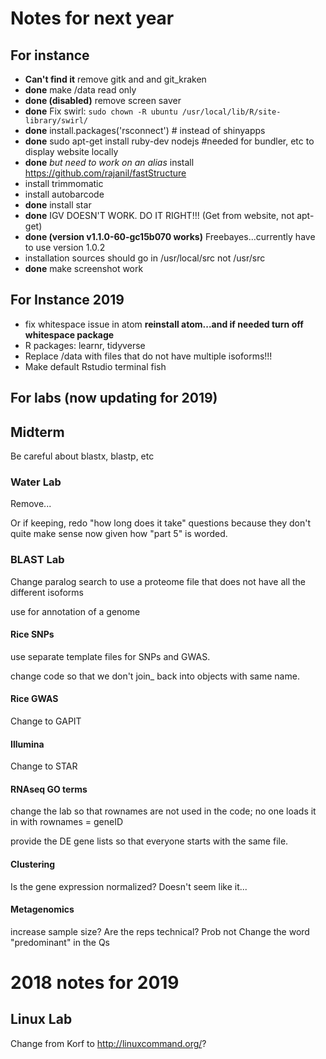 # Notes for next year

## For instance
* **Can't find it** remove gitk and and git_kraken
* **done** make /data read only
* **done (disabled)** remove screen saver
* **done** Fix swirl: `sudo chown -R ubuntu /usr/local/lib/R/site-library/swirl/`
* **done** install.packages('rsconnect') # instead of shinyapps
* **done** sudo apt-get install ruby-dev nodejs #needed for bundler, etc to display website locally
* **done** _but need to work on an alias_ install https://github.com/rajanil/fastStructure
* install trimmomatic
* install autobarcode
* **done** install star
* **done** IGV DOESN'T WORK.  DO IT RIGHT!!! (Get from website, not apt-get)
* **done (version v1.1.0-60-gc15b070 works)** Freebayes...currently have to use version 1.0.2
* installation sources should go in /usr/local/src not /usr/src
* **done** make screenshot work

## For Instance 2019

* fix whitespace issue in atom **reinstall atom...and if needed turn off whitespace package**
* R packages: learnr, tidyverse
* Replace /data with files that do not have multiple isoforms!!!
* Make default Rstudio terminal fish


## For labs (now updating for 2019)

## Midterm

Be careful about blastx, blastp, etc

### Water Lab

Remove...

Or if keeping, redo "how long does it take" questions because they don't quite make sense now given how "part 5" is worded.


### BLAST Lab

Change paralog search to use a proteome file that does not have all the different isoforms

use for annotation of a genome

#### Rice SNPs

use separate template files for SNPs and GWAS.

change code so that we don't join_ back into objects with same name.

#### Rice GWAS

Change to GAPIT

#### Illumina

Change to STAR

#### RNAseq GO terms

change the lab so that rownames are not used in the code; no one loads it in with rownames = geneID

provide the DE gene lists so that everyone starts with the same file.

#### Clustering

Is the gene expression normalized?  Doesn't seem like it...

#### Metagenomics

increase sample size?
Are the reps technical?  Prob not
Change the word "predominant" in the Qs


# 2018 notes for 2019

## Linux Lab

Change from Korf to http://linuxcommand.org/?
